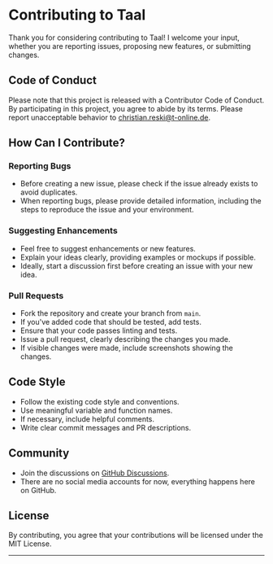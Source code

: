 # Contributing to Taal

Thank you for considering contributing to Taal! I welcome your input, whether you are reporting issues, proposing new features, or submitting changes.

## Code of Conduct

Please note that this project is released with a Contributor Code of Conduct. By participating in this project, you agree to abide by its terms. Please report unacceptable behavior to christian.reski@t-online.de.

## How Can I Contribute?

### Reporting Bugs

- Before creating a new issue, please check if the issue already exists to avoid duplicates.
- When reporting bugs, please provide detailed information, including the steps to reproduce the issue and your environment.

### Suggesting Enhancements

- Feel free to suggest enhancements or new features.
- Explain your ideas clearly, providing examples or mockups if possible.
- Ideally, start a discussion first before creating an issue with your new idea.

### Pull Requests

- Fork the repository and create your branch from `main`.
- If you've added code that should be tested, add tests.
- Ensure that your code passes linting and tests.
- Issue a pull request, clearly describing the changes you made.
- If visible changes were made, include screenshots showing the changes.

## Code Style

- Follow the existing code style and conventions.
- Use meaningful variable and function names.
- If necessary, include helpful comments.
- Write clear commit messages and PR descriptions.

## Community

- Join the discussions on [GitHub Discussions]([https://github.com/Resaki1/taal/issues](https://github.com/Resaki1/taal/discussions)).
- There are no social media accounts for now, everything happens here on GitHub.

## License

By contributing, you agree that your contributions will be licensed under the MIT License.

---

[project email/contact]: mailto:christian.reski@t-online.de
